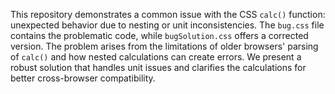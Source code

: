 This repository demonstrates a common issue with the CSS `calc()` function: unexpected behavior due to nesting or unit inconsistencies. The `bug.css` file contains the problematic code, while `bugSolution.css` offers a corrected version.  The problem arises from the limitations of older browsers' parsing of `calc()` and how nested calculations can create errors. We present a robust solution that handles unit issues and clarifies the calculations for better cross-browser compatibility.